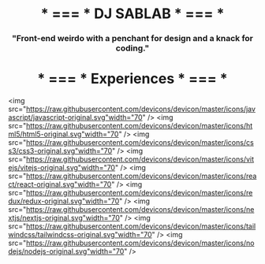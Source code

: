 <h1 align="center">* === * DJ SABLAB * === *</h1>
<h3 align="center">
"Front-end weirdo with a penchant for design and a knack for coding."
</h3>

<h1 align="center" style="margin-top: 35px">* === * Experiences * === *</h1>

<p align="center">

<img src="https://raw.githubusercontent.com/devicons/devicon/master/icons/javascript/javascript-original.svg"width="70" />
<img src="https://raw.githubusercontent.com/devicons/devicon/master/icons/html5/html5-original.svg"width="70" />
<img src="https://raw.githubusercontent.com/devicons/devicon/master/icons/css3/css3-original.svg"width="70" />
<img src="https://raw.githubusercontent.com/devicons/devicon/master/icons/vitejs/vitejs-original.svg"width="70" />
<img src="https://raw.githubusercontent.com/devicons/devicon/master/icons/react/react-original.svg"width="70" />
<img src="https://raw.githubusercontent.com/devicons/devicon/master/icons/redux/redux-original.svg"width="70" />
<img src="https://raw.githubusercontent.com/devicons/devicon/master/icons/nextjs/nextjs-original.svg"width="70" />
<img src="https://raw.githubusercontent.com/devicons/devicon/master/icons/tailwindcss/tailwindcss-original.svg"width="70" />
<img src="https://raw.githubusercontent.com/devicons/devicon/master/icons/nodejs/nodejs-original.svg"width="70" />


</p>
